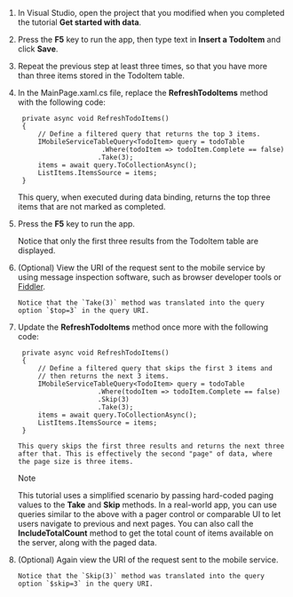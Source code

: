 

1. In Visual Studio, open the project that you modified when you completed the tutorial **Get started with data**.
2. Press the **F5** key to run the app, then type text in **Insert a TodoItem** and click **Save**.
3. Repeat the previous step at least three times, so that you have more than three items stored in the TodoItem table. 
4. In the MainPage.xaml.cs file, replace the **RefreshTodoItems** method with the following code:
   
        private async void RefreshTodoItems()
        {
            // Define a filtered query that returns the top 3 items.
            IMobileServiceTableQuery<TodoItem> query = todoTable
                            .Where(todoItem => todoItem.Complete == false)
                           .Take(3);
            items = await query.ToCollectionAsync();
            ListItems.ItemsSource = items;
        }
   
      This query, when executed during data binding, returns the top three items that are not marked as completed.
5. Press the **F5** key to run the app.
   
      Notice that only the first three results from the TodoItem table are displayed. 
6. (Optional) View the URI of the request sent to the mobile service by using message inspection software, such as browser developer tools or [Fiddler]. 
   
       Notice that the `Take(3)` method was translated into the query option `$top=3` in the query URI.
7. Update the **RefreshTodoItems** method once more with the following code:
   
        private async void RefreshTodoItems()
        {
            // Define a filtered query that skips the first 3 items and 
            // then returns the next 3 items.
            IMobileServiceTableQuery<TodoItem> query = todoTable
                           .Where(todoItem => todoItem.Complete == false)
                           .Skip(3)
                           .Take(3);
            items = await query.ToCollectionAsync();
            ListItems.ItemsSource = items;
        }
   
       This query skips the first three results and returns the next three after that. This is effectively the second "page" of data, where the page size is three items.
   
   > [!NOTE]
   > This tutorial uses a simplified scenario by passing hard-coded paging values to the <strong>Take</strong> and <strong>Skip</strong> methods. In a real-world app, you can use queries similar to the above with a pager control or comparable UI to let users navigate to previous and next pages. You can also call the  <strong>IncludeTotalCount</strong> method to get the total count of items available on the server, along with the paged data.
   > 
   > 
8. (Optional) Again view the URI of the request sent to the mobile service. 
   
       Notice that the `Skip(3)` method was translated into the query option `$skip=3` in the query URI.

<!-- URLs -->
[Fiddler]: http://go.microsoft.com/fwlink/?LinkID=262412